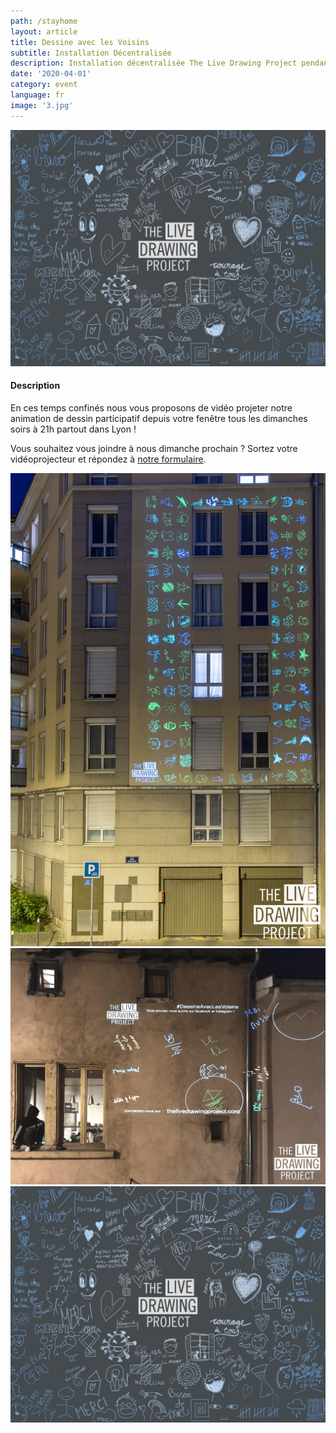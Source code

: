```yaml
---
path: /stayhome
layout: article
title: Dessine avec les Voisins
subtitle: Installation Décentralisée
description: Installation décentralisée The Live Drawing Project pendant le confinement
date: '2020-04-01'
category: event
language: fr
image: '3.jpg'
---
```


![Cover](3.jpg)

#### Description

En ces temps confinés nous vous proposons de vidéo projeter notre animation de dessin participatif depuis votre fenêtre tous les dimanches soirs à 21h partout dans Lyon !

Vous souhaitez vous joindre à nous dimanche prochain ? Sortez votre vidéoprojecteur et répondez à [notre formulaire](https://framaforms.org/stayhome-and-staycreative-1585829622).

<photo-grid>
<img src="1.jpg"/>
<img src="2.jpg"/>
<img src="3.jpg"/>
</photo-grid>
